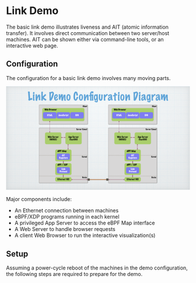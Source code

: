 # Link Demo

The basic link demo illustrates liveness and AIT (atomic information transfer).
It involves direct communication between two server/host machines.
AIT can be shown either via command-line tools,
or an interactive web page.

## Configuration

The configuration for a basic link demo involves many moving parts.

![Configuration Diagram](img/link_demo_cfg.png)

Major components include:
  * An Ethernet connection between machines
  * eBPF/XDP programs running in each kernel
  * A privileged App Server to access the eBPF Map interface
  * A Web Server to handle browser requests
  * A client Web Browser to run the interactive visualization(s)

## Setup

Assuming a power-cycle reboot of the machines in the demo configuration,
the following steps are required to prepare for the demo.
